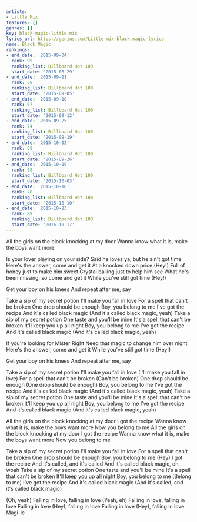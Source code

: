 ```yaml
---
artists:
- Little Mix
features: []
genres: []
key: black-magic-little-mix
lyrics_url: https://genius.com/Little-mix-black-magic-lyrics
name: Black Magic
rankings:
- end_date: '2015-09-04'
  rank: 99
  ranking_list: Billboard Hot 100
  start_date: '2015-08-29'
- end_date: '2015-09-11'
  rank: 68
  ranking_list: Billboard Hot 100
  start_date: '2015-09-05'
- end_date: '2015-09-18'
  rank: 67
  ranking_list: Billboard Hot 100
  start_date: '2015-09-12'
- end_date: '2015-09-25'
  rank: 74
  ranking_list: Billboard Hot 100
  start_date: '2015-09-19'
- end_date: '2015-10-02'
  rank: 69
  ranking_list: Billboard Hot 100
  start_date: '2015-09-26'
- end_date: '2015-10-09'
  rank: 68
  ranking_list: Billboard Hot 100
  start_date: '2015-10-03'
- end_date: '2015-10-16'
  rank: 78
  ranking_list: Billboard Hot 100
  start_date: '2015-10-10'
- end_date: '2015-10-23'
  rank: 89
  ranking_list: Billboard Hot 100
  start_date: '2015-10-17'
---
```

All the girls on the block knocking at my door
Wanna know what it is, make the boys want more


Is your lover playing on your side?
Said he loves ya, but he ain't got time
Here's the answer, come and get it
At a knocked down price (Hey!)
Full of honey just to make him sweet
Crystal balling just to help him see
What he's been missing, so come and get it
While you've still got time (Hey!)


Get your boy on his knees
And repeat after me, say


Take a sip of my secret potion
I'll make you fall in love
For a spell that can't be broken
One drop should be enough
Boy, you belong to me
I've got the recipe
And it's called black magic
(And it's called black magic, yeah)
Take a sip of my secret potion
One taste and you'll be mine
It's a spell that can't be broken
It'll keep you up all night
Boy, you belong to me
I've got the recipe
And it's called black magic
(And it's called black magic, yeah)


If you're looking for Mister Right
Need that magic to change him over night
Here's the answer, come and get it
While you've still got time (Hey!)


Get your boy on his knees
And repeat after me, say


Take a sip of my secret potion
I'll make you fall in love (I'll make you fall in love)
For a spell that can't be broken (Can't be broken)
One drop should be enough (One drop should be enough)
Boy, you belong to me
I've got the recipe
And it's called black magic
(And it's called black magic, yeah)
Take a sip of my secret potion
One taste and you'll be mine
It's a spell that can't be broken
It'll keep you up all night
Boy, you belong to me
I've got the recipe
And it's called black magic
(And it's called black magic, yeah)


All the girls on the block knocking at my door
I got the recipe
Wanna know what it is, make the boys want more
Now you belong to me
All the girls on the block knocking at my door
I got the recipe
Wanna know what it is, make the boys want more
Now you belong to me


Take a sip of my secret potion
I'll make you fall in love
For a spell that can't be broken
One drop should be enough
Boy, you belong to me (Hey)
I got the recipe
And it's called, and it's called
And it's called black magic, oh, woah
Take a sip of my secret potion
One taste and you'll be mine
It's a spell that can't be broken
It'll keep you up all night
Boy, you belong to me (Belong to me)
I've got the recipe
And it's called black magic
(And it's called, and it's called black magic)


(Oh, yeah)  Falling in love, falling in love
(Yeah, eh)  Falling in love, falling in love
Falling in love (Hey), falling in love
Falling in love (Hey), falling in love
Magi-ic
